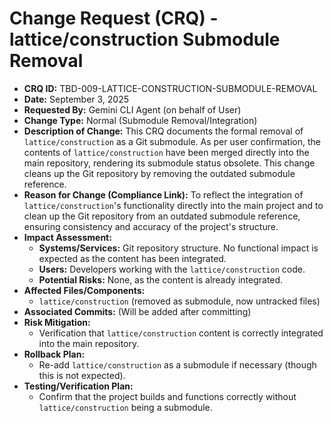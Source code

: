 # Change Request (CRQ) - lattice/construction Submodule Removal

*   **CRQ ID:** TBD-009-LATTICE-CONSTRUCTION-SUBMODULE-REMOVAL
*   **Date:** September 3, 2025
*   **Requested By:** Gemini CLI Agent (on behalf of User)
*   **Change Type:** Normal (Submodule Removal/Integration)
*   **Description of Change:**
    This CRQ documents the formal removal of `lattice/construction` as a Git submodule. As per user confirmation, the contents of `lattice/construction` have been merged directly into the main repository, rendering its submodule status obsolete. This change cleans up the Git repository by removing the outdated submodule reference.
*   **Reason for Change (Compliance Link):**
    To reflect the integration of `lattice/construction`'s functionality directly into the main project and to clean up the Git repository from an outdated submodule reference, ensuring consistency and accuracy of the project's structure.
*   **Impact Assessment:**
    *   **Systems/Services:** Git repository structure. No functional impact is expected as the content has been integrated.
    *   **Users:** Developers working with the `lattice/construction` code.
    *   **Potential Risks:** None, as the content is already integrated.
*   **Affected Files/Components:**
    *   `lattice/construction` (removed as submodule, now untracked files)
*   **Associated Commits:** (Will be added after committing)
*   **Risk Mitigation:**
    *   Verification that `lattice/construction` content is correctly integrated into the main repository.
*   **Rollback Plan:**
    *   Re-add `lattice/construction` as a submodule if necessary (though this is not expected).
*   **Testing/Verification Plan:**
    *   Confirm that the project builds and functions correctly without `lattice/construction` being a submodule.
